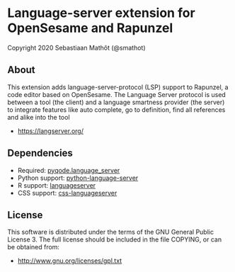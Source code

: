 # Language-server extension for OpenSesame and Rapunzel

Copyright 2020 Sebastiaan Mathôt (@smathot)


## About

This extension adds language-server-protocol (LSP) support to Rapunzel, a code editor based on OpenSesame. The Language Server protocol is used between a tool (the client) and a language smartness provider (the server) to integrate features like auto complete, go to definition, find all references and alike into the tool

- <https://langserver.org/>


## Dependencies


- Required: [pyqode.language_server](https://github.com/open-cogsci/pyqode.language_server)
- Python support: [python-language-server](https://github.com/palantir/python-language-server)
- R support: [languageserver](https://github.com/REditorSupport/languageserver)
- CSS support: [css-languageserver](https://github.com/vscode-langservers/vscode-css-languageserver-bin)


## License

This software is distributed under the terms of the GNU General Public License 3. The full license should be included in the file COPYING, or can be obtained from:

- <http://www.gnu.org/licenses/gpl.txt>

